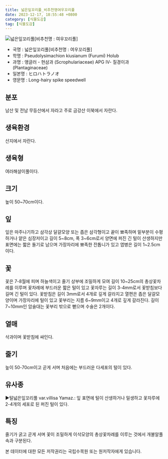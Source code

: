 ```yaml
---
title: 넓은잎꼬리풀_비추천명여우꼬리풀
date: 2023-12-17, 18:55:48 +0800
category: [식물도감]
tag: [식물도감]
---
```




![넓은잎꼬리풀[비추천명 : 여우꼬리풀]](http://www.nature.go.kr/fileUpload/plants/basic/Scrophulariaceae/Veronica/9676/9676_1_th2.jpg)
- 국명 : 넓은잎꼬리풀[비추천명 : 여우꼬리풀]
- 학명 : Pseudolysimachion kiusianum (Furumi) Holub
- 과명 : 앵글러 - 현삼과 (Scrophulariaceae) APG Ⅳ- 질경이과 (Plantaginaceae)
- 일본명 : ヒロハトラノオ
- 영문명 : Long-hairy spike speedwell


## 분포
남산 및 전남 무등산에서 자라고 주로 금강산 이북에서 자란다.
## 생육환경
산지에서 자란다.
## 생육형
여러해살이풀이다.
## 크기
높이 50~70cm이다.
## 잎
잎은 마주나기하고 삼각상 달걀모양 또는 좁은 삼각형이고 끝이 뾰족하며 밑부분이 수평하거나 얕은 심장저이고 길이 5~8cm, 폭 3~6cm로서 양면에 퍼진 긴 털이 산생하지만 표면에는 짧은 돌기로 남으며 가장자리에 뾰족한 잔톱니가 있고 엽병은 길이 1~2.5cm이다.
## 꽃
꽃은 7-8월에 피며 하늘색이고 줄기 상부에 조밀하게 모여 길이 10~25cm의 총상꽃차례를 이루며 꽃차례에 부드러운 짧은 털이 있고 꽃자루는 길이 3-4mm로서 꽃받침보다 길며 긴 털이 있다. 꽃받침은 길이 3mm로서 4개로 깊게 갈라지고 열편은 좁은 달걀모양이며 가장자리에 털이 있고 꽃부리는 지름 6~9mm이고 4개로 깊게 갈라진다. 길이 7~10mm인 암술대는 꽃부리 밖으로 뻗으며 수술은 2개이다.
## 열매
삭과이며 꽃받침에 싸인다.
## 줄기
높이 50-70cm이고 곧게 서며 처음에는 부드러운 다세포의 털이 있다.
## 유사종
▶털넓은잎꼬리풀 var.villisa Yamaz.: 잎 표면에 털이 산생하거나 밀생하고 꽃자루에 2-4개의 세포로 된 퍼진 털이 있다.
## 특징
줄기가 굵고 곧게 서며 꽃이 조밀하게 이삭모양의 총상꽃차례를 이루는 것에서 개불알풀속과 구분된다.






본 데이터에 대한 모든 저작권리는 국립수목원 또는 원저작자에게 있습니다.
